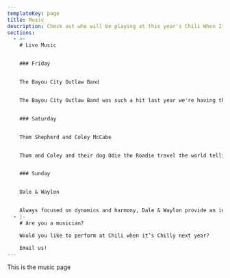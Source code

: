 ```yaml
---
templateKey: page
title: Music
description: Check out who will be playing at this year's Chili When It's Chilly weekend!
sections:
  - >-
    # Live Music


    ### Friday


    The Bayou City Outlaw Band


    The Bayou City Outlaw Band was such a hit last year we're having them back!


    ### Saturday


    Thom Shepherd and Coley McCabe


    Thom and Coley and their dog Odie the Roadie travel the world telling their stories, and singing their songs that make people laugh and cry.  They were both writing for Nashville publishing companies in the same building when they met. Their first date was a Deryl Dodd show at the Blue Bar in Nashville on April Fools Day, 2011. They relocated to Texas later that year and were married by Elvis in Las Vegas on October 23rd, 2015.


    ### Sunday


    Dale & Waylon


    Always focused on dynamics and harmony, Dale & Waylon provide an intimate show with songs that were "lived in" and "lived through".  Two guitars, a mandolin, and a harmonica, provide the soundtrack to a Dale & Waylon duo show.  The addition of Dave Gould on stand-up bass, Rob Clift on keys, accordion, and steel drum, and Mike Winters on drums rounds out the Dale & Waylon full band experience.
  - |-
    # Are you a musician?

    Would you like to perform at Chili when it’s Chilly next year?

    Email us!
---
```

This is the music page